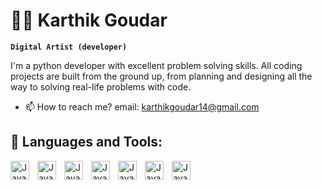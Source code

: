# 🧞‍♂️ Karthik Goudar

**` Digital Artist (developer) `**

I'm a python developer with excellent problem solving skills. All coding projects are built from the ground up, from planning and designing all the way to solving real-life problems with code. 

- 📫 How to reach me? email: karthikgoudar14@gmail.com 

<!--
**karthikgoudar/KarthikGoudar** is a ✨ _special_ ✨ repository because its `README.md` (this file) appears on your GitHub profile.


- 🌱 I’m currently learning - Full Stack Development

-->

## 🧰 Languages and Tools:

<img align="left" alt="Java" width="30px" style="padding-right:10px;" src="https://cdn.jsdelivr.net/gh/devicons/devicon/icons/c/c-original.svg" />
<img align="left" alt="Java" width="30px" style="padding-right:10px;" src="https://cdn.jsdelivr.net/gh/devicons/devicon/icons/python/python-original.svg" />
<img align="left" alt="Java" width="30px" style="padding-right:10px;" src="https://cdn.jsdelivr.net/gh/devicons/devicon/icons/django/django-plain-wordmark.svg" />
<img align="left" alt="Java" width="30px" style="padding-right:10px;" src="https://cdn.jsdelivr.net/gh/devicons/devicon/icons/html5/html5-original-wordmark.svg" />
<img align="left" alt="Java" width="30px" style="padding-right:10px;" src="https://cdn.jsdelivr.net/gh/devicons/devicon/icons/latex/latex-original.svg" />
<img align="left" alt="Java" width="30px" style="padding-right:10px;"  src="https://cdn.jsdelivr.net/gh/devicons/devicon/icons/sqlite/sqlite-original-wordmark.svg" />
<img align="left" alt="Java" width="30px" style="padding-right:10px;" src="https://cdn.jsdelivr.net/gh/devicons/devicon/icons/linux/linux-original.svg" />

          
          
          
          
          
          
